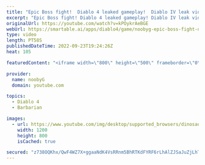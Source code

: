 ```yaml
---
title: "Epic Boss fight!  Diablo 4 leaked gameplay!  Diablo IV leak video.  #shorts #diablo4 #barbarian"
excerpt: "Epic Boss fight! Diablo 4 leaked gameplay! Diablo IV leak video. #shorts #diablo4 #barbarian Please subscribe for more DIablo 3 ..."
originalUrl: https://youtube.com/watch?v=kPOykrAeBGE
webUrl: https://smartable.ai/apps/diablo4/game/noobyg-epic-boss-fight-diablo-4-leaked-gameplay-diablo-iv-leak-video-shorts-diablo4-barbarian/
type: video
length: PT58S
publishedDateTime: 2022-09-23T19:24:26Z
heat: 105

featuredContent: "<iframe width=\"800\" height=\"500\" frameborder=\"0\" src=\"https://www.youtube.com/embed/kPOykrAeBGE\" allow=\"accelerometer; autoplay; encrypted-media; gyroscope; picture-in-picture\" allowfullscreen></iframe>"

provider:
  name: noobyG
  domain: youtube.com

topics:
  - Diablo 4
  - Barbarian

images:
  - url: https://www.youtube.com/img/desktop/supported_browsers/dinosaur.png
    width: 1200
    height: 800
    isCached: true

secured: "z738OQKhx/QwF4WZ7X+ggaaNdK4VsRRnm5BhRTKdFYRF6rLhAlZJSaJuZjLhTb3HTYUR/08tcWpTe9WQhVyxlGbD886KMCZm95XaxZumCcfiqfN7SIudwDbp9lngPw87HUxxVaVwyva/8+a5jQ06EpiqUOqNi/nHke3XBefxga1FIDSraySrUITwqZdgnWQhD8+cLoNhu9JZg8ygNdO52SPVvVEhCK3/nbs6gnjx15Z4ggGBd1N11E1acpVronHcUASTGYMGfduGnDHkZyQv2E1+4gNULkQ6s8MmPJ83xn1N1wEXtuYYr1UCRgVUAA+VYShz+3Fxy8tSvBU0YE9Z0gb+bQWjZl6sRaFL0XeQLqdLuuLGcZQ+Mima2/IabqSnMz5GOk9KnvVATuMSxzuDg+37CNxhuC1Ht5n+aJBxbvY=;BUFUY5m1cmpJXK3Z0kAxAg=="
---
```


